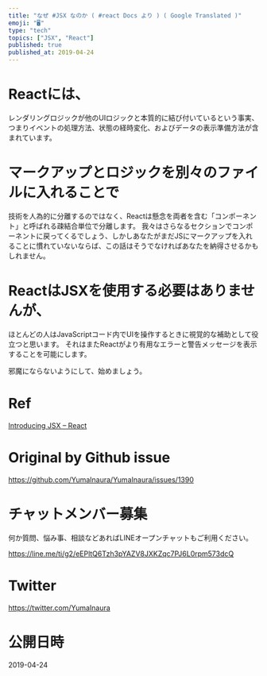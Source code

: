 ```yaml
---
title: "なぜ #JSX なのか ( #react Docs より ) ( Google Translated )"
emoji: "🖥"
type: "tech"
topics: ["JSX", "React"]
published: true
published_at: 2019-04-24
---
```



# Reactには、

レンダリングロジックが他のUIロジックと本質的に結び付いているという事実、つまりイベントの処理方法、状態の経時変化、およびデータの表示準備方法が含まれています。

# マークアップとロジックを別々のファイルに入れることで

技術を人為的に分離するのではなく、Reactは懸念を両者を含む「コンポーネント」と呼ばれる疎結合単位で分離します。 我々はさらなるセクションでコンポーネントに戻ってくるでしょう、しかしあなたがまだJSにマークアップを入れることに慣れていないならば、この話はそうでなければあなたを納得させるかもしれません。

# ReactはJSXを使用する必要はありませんが、

ほとんどの人はJavaScriptコード内でUIを操作するときに視覚的な補助として役立つと思います。 それはまたReactがより有用なエラーと警告メッセージを表示することを可能にします。

邪魔にならないようにして、始めましょう。

# Ref

[Introducing JSX – React](https://reactjs.org/docs/introducing-jsx.html)

# Original by Github issue

https://github.com/YumaInaura/YumaInaura/issues/1390








<!-- Update From Qiita API -->

# チャットメンバー募集


何か質問、悩み事、相談などあればLINEオープンチャットもご利用ください。

https://line.me/ti/g2/eEPltQ6Tzh3pYAZV8JXKZqc7PJ6L0rpm573dcQ





# Twitter


https://twitter.com/YumaInaura


<!-- Update From Qiita API -->



# 公開日時

2019-04-24

